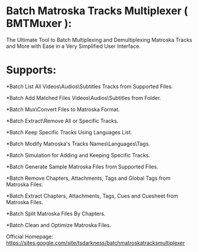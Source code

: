 # Batch Matroska Tracks Multiplexer ( BMTMuxer ):
The Ultimate Tool to Batch Multiplexing and Demultiplexing Matroska Tracks and More with Ease in a Very Simplified User Interface.

# Supports:

*Batch List All Videos\Audios\Subtitles Tracks from Supported Files.

*Batch Add Matched Files Videos\Audios\Subtitles from Folder.

*Batch Mux\Convert Files to Matroska Format.

*Batch Extract\Remove All or Specific Tracks.

*Batch Keep Specific Tracks Using Languages List.

*Batch Modify Matroska's Tracks Names\Languages\Tags.

*Batch Simulation for Adding and Keeping Specific Tracks.

*Batch Generate Sample Matroska Files from Supported Files.

*Batch Remove Chapters, Attachments, Tags and Global Tags from Matroska Files.

*Batch Extract Chapters, Attachments, Tags, Cues and Cuesheet from Matroska Files.

*Batch Split Matroska Files By Chapters.

*Batch Clean and Optimize Matroska Files.



Official Homepage: https://sites.google.com/site/tsdarkness/batchmatroskatracksmultiplexer
